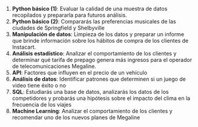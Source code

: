 1. **Python básico (1)**: Evaluar la calidad de una muestra de datos recopilados y prepararla para futuros análisis.
2. **Python básico (2)**: Compararás las preferencias musicales de las ciudades de Springfield y Shelbyville
3. **Manipulación de datos**: Limpieza de los datos y preparar un informe que brinde información sobre los hábitos de compra de los clientes de Instacart.
4. **Análisis estadístico**:  Analizar el comportamiento de los clientes y determinar qué tarifa de prepago genera más ingresos para el operador de telecomunicaciones Megaline.
5. **API**: Factores que influyen en el precio de un vehículo
6. **Análisis de datos**: Identificar patrones que determinen si un juego de video tiene éxito o no
7. **SQL**: Estudiarás una base de datos, analizarás los datos de los competidores y probarás una hipótesis sobre el impacto del clima en la frecuencia de los viajes
8. **Machine Learning**: Analizar el comportamiento de los clientes y recomendar uno de los nuevos planes de Megaline